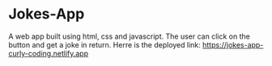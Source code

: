 # Jokes-App
A web app built using html, css and javascript. The user can click on the button and get a joke in return.
Herre is the deployed link:
https://jokes-app-curly-coding.netlify.app
